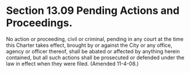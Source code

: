 Section 13.09 Pending Actions and Proceedings.
==============================================

No action or proceeding, civil or criminal, pending in any court at the
time this Charter takes effect, brought by or against the City or any
office, agency or officer thereof, shall be abated or affected by
anything herein contained, but all such actions shall be prosecuted or
defended under the law in effect when they were filed. (Amended
11-4-08.)
